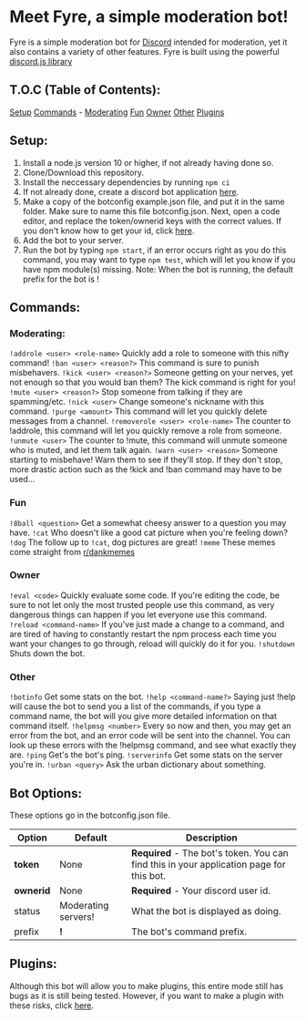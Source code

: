 # Meet Fyre, a simple moderation bot!
Fyre is a simple moderation bot for [Discord](https://discordapp.com/) intended for moderation, yet it also contains a variety of other features. Fyre is built using the powerful [discord.js library](https://discord.js.org/)

## T.O.C (Table of Contents):
[Setup](#setup)
[Commands](#commands) -
  [Moderating](#moderating)
  [Fun](#fun)
  [Owner](#owner)
  [Other](#other)
[Plugins](#plugins)
## Setup:
1. Install a node.js version 10 or higher, if not already having done so.
2. Clone/Download this repository.
3. Install the neccessary dependencies by running `npm ci`
4. If not already done, create a discord bot application [here](https://discordapp.com/developers/applications/).
4. Make a copy of the botconfig example.json file, and put it in the same folder. Make sure to name this file botconfig.json. Next, open a code editor, and replace the token/ownerid keys with the correct values. If you don't know how to get your id, click [here](https://support.discordapp.com/hc/en-us/articles/206346498-Where-can-I-find-my-User-Server-Message-ID-).
5. Add the bot to your server.
6. Run the bot by typing `npm start`, if an error occurs right as you do this command, you may want to type `npm test`, which will let you know if you have npm module(s) missing. Note: When the bot is running, the default prefix for the bot is !

## Commands:

### Moderating:
`!addrole <user> <role-name>` Quickly add a role to someone with this nifty command!
`!ban <user> <reason?>` This command is sure to punish misbehavers.
`!kick <user> <reason?>` Someone getting on your nerves, yet not enough so that you would ban them? The kick command is right for you!
`!mute <user> <reason?>` Stop someone from talking if they are spamming/etc.
`!nick <user>` Change someone's nickname with this command.
`!purge <amount>` This command will let you quickly delete messages from a channel.
`!removerole <user> <role-name>` The counter to !addrole, this command will let you quickly remove a role from someone.
`!unmute <user>` The counter to !mute, this command will unmute someone who is muted, and let them talk again.
`!warn <user> <reason>` Someone starting to misbehave! Warn them to see if they'll stop. If they don't stop, more drastic action such as the !kick and !ban command may have to be used...
### Fun
`!8ball <question>` Get a somewhat cheesy answer to a question you may have.
`!cat` Who doesn't like a good cat picture when you're feeling down?
`!dog` The follow up to `!cat`, dog pictures are great!
`!meme` These memes come straight from [r/dankmemes](reddit.com/r/dankmemes/)
### Owner
`!eval <code>` Quickly evaluate some code. If you're editing the code, be sure to not let only the most trusted people use this command, as very dangerous things can happen if you let everyone use this command.
`!reload <command-name>` If you've just made a change to a command, and are tired of having to constantly restart the npm process each time you want your changes to go through, reload will quickly do it for you.
`!shutdown` Shuts down the bot.
### Other
`!botinfo` Get some stats on the bot.
`!help <command-name?>` Saying just !help will cause the bot to send you a list of the commands, if you type a command name, the bot will you give more detailed information on that command itself.
`!helpmsg <number>` Every so now and then, you may get an error from the bot, and an error code will be sent into the channel. You can look up these errors with the !helpmsg command, and see what exactly they are.
`!ping` Get's the bot's ping.
`!serverinfo` Get some stats on the server you're in.
`!urban <query>` Ask the urban dictionary about something.

## Bot Options:
These options go in the botconfig.json file.

| Option | Default | Description |
| ------ | ------- | ----------- |
| **token** | None | **Required** - The bot's token. You can find this in your application page for this bot. |
| **ownerid** | None | **Required** - Your discord user id. |
| status | Moderating servers! | What the bot is displayed as doing. |
| prefix | **!** | The bot's command prefix. |

## Plugins:
Although this bot will allow you to make plugins, this entire mode still has bugs as it is still being tested. However, if you want to make a plugin with these risks, click [here](src/plugins/README.md).
